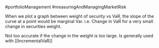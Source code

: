 #portfolioManagement #measuringAndManagingMarketRisk 

When we plot a graph between weight of security vs VaR, the slope of the curve at a point would be marginal Var. 
i.e. Change in VaR for a very small change in securities weight. 

Not too accurate if the change in the weight is too large. Is generally used with [[IncrementalVaR]]